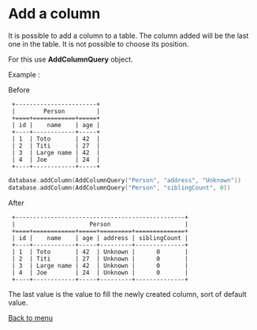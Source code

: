 # Add a column

It is possible to add a column to a table. 
The column added will be the last one in the table.
It is not possible to choose its position.

For this use **AddColumnQuery** object. 

Example :

Before

     +-----------------------+
     |        Person         |
     +====+============+=====+
     | id |    name    | age |
     +----+------------+-----+
     | 1  | Toto       | 42  |
     | 2  | Titi       | 27  |
     | 3  | Large name | 42  |
     | 4  | Joe        | 24  |
     +----+------------+-----+


````Kotlin
database.addColumn(AddColumnQuery("Person", "address", "Unknown"))
database.addColumn(AddColumnQuery("Person", "siblingCount", 0))
````

After

     +------------------------------------------------+
     |                     Person                     |
     +====+============+=====+=========+==============+
     | id |    name    | age | address | siblingCount |
     +----+------------+-----+---------+--------------+
     | 1  | Toto       | 42  | Unknown |      0       |
     | 2  | Titi       | 27  | Unknown |      0       |
     | 3  | Large name | 42  | Unknown |      0       |
     | 4  | Joe        | 24  | Unknown |      0       |
     +----+------------+-----+---------+--------------+


The last value is the value to fill the newly created column, sort of default value.

[Back to menu](Menu.md#menu)
